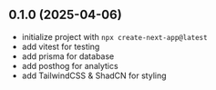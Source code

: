 ## 0.1.0 (2025-04-06)

- initialize project with `npx create-next-app@latest`
- add vitest for testing
- add prisma for database
- add posthog for analytics
- add TailwindCSS & ShadCN for styling
